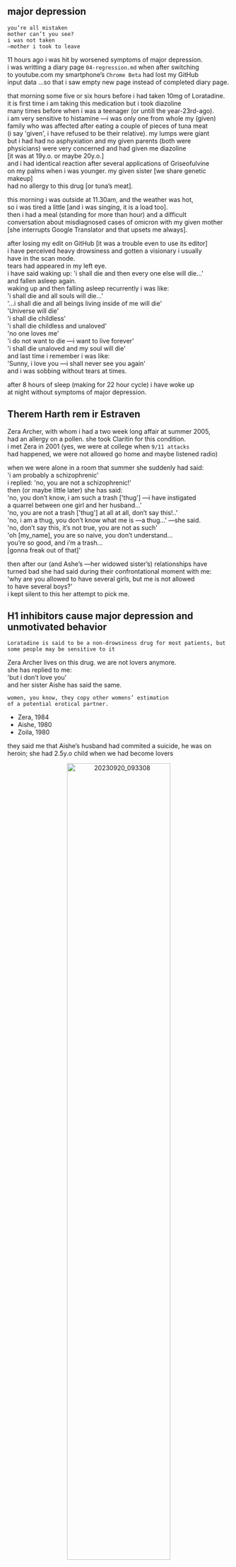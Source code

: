 ## major depression
```
you’re all mistaken
mother can’t you see?
i was not taken
—mother i took to leave
```
11 hours ago i was hit by worsened symptoms of major depression.  
i was writting a diary page `04-regression.md` when after switching  
to youtube.com my smartphone’s `Chrome Beta` had lost my GitHub  
input data ...so that i saw empty new page instead of completed diary page.  

that morning some five or six hours before i had taken 10mg of Loratadine.  
it is first time i am taking this medication but i took diazoline  
many times before when i was a teenager (or untill the year-23rd-ago).  
i am very sensitive to histamine —i was only one from whole my (given)  
family who was affected after eating a couple of pieces of tuna meat  
(i say 'given', i have refused to be their relative). my lumps were giant  
but i had had no asphyxiation and my given parents (both were  
physicians) were very concerned and had given me diazoline  
[it was at 19y.o. or maybe 20y.o.]  
and i had identical reaction after several applications of Griseofulvine  
on my palms when i was younger. my given sister [we share genetic makeup]  
had no allergy to this drug [or tuna’s meat].  

this morning i was outside at 11.30am, and the weather was hot,  
so i was tired a little [and i was singing, it is a load too].  
then i had a meal (standing for more than hour) and a difficult  
conversation about misdiagnosed cases of omicron with my given mother  
[she interrupts Google Translator and that upsets me always].  

after losing my edit on GitHub [it was a trouble even to use its editor]  
i have perceived heavy drowsiness and gotten a visionary i usually  
have in the scan mode.  
tears had appeared in my left eye.  
i have said waking up: 'i shall die and then every one else will die...'  
and fallen asleep again.  
waking up and then falling asleep recurrently i was like:  
'i shall die and all souls will die...'  
'...i shall die and all beings living inside of me will die'  
'Universe will die'  
'i shall die childless'  
'i shall die childless and unaloved'  
'no one loves me'  
'i do not want to die —i want to live forever'  
'i shall die unaloved and my soul will die'  
and last time i remember i was like:  
'Sunny, i love you —i shall never see you again'  
and i was sobbing without tears at times.  

after 8 hours of sleep (making for 22 hour cycle) i have woke up  
at night without symptoms of major depression.  

## Therem Harth rem ir Estraven
Zera Archer, with whom i had a two week long affair at summer 2005,  
had an allergy on a pollen. she took Claritin for this condition.  
i met Zera in 2001 (yes, we were at college when `9/11 attacks`  
had happened, we were not allowed go home and maybe listened radio)  

when we were alone in a room that summer she suddenly had said:  
'i am probably a schizophrenic'  
i replied: 'no, you are not a schizophrenic!'  
then (or maybe little later) she has said:  
'no, you don’t know, i am such a trash ['thug'] —i have instigated  
a quarrel between one girl and her husband...'  
'no, you are not a trash ['thug'] at all at all, don’t say this!..'  
'no, i am a thug, you don’t know what me is —a thug...' —she said.  
'no, don’t say this, it’s not true, you are not as such'  
'oh [my_name], you are so naive, you don’t understand...  
you’re so good, and i’m a trash...  
[gonna freak out of that]'  

then after our (and Ashe’s —her widowed sister’s) relationships have  
turned bad she had said during their confrontational moment with me:  
'why are you allowed to have several girls, but me is not allowed  
to have several boys?'  
i kept silent to this her attempt to pick me.  


## H1 inhibitors cause major depression and unmotivated behavior
```
Loratadine is said to be a non‑drowsiness drug for most patients, but
some people may be sensitive to it
```

Zera Archer lives on this drug. we are not lovers anymore.  
she has replied to me:  
'but i don’t love you'  
and her sister Aishe has said the same.  
```
women, you know, they copy other womens’ estimation  
of a potential erotical partner.  

```
- Zera, 1984
- Aishe, 1980
- Zoila, 1980

they said me that Aishe’s husband had commited a suicide, he was on heroin; she had 2.5y.o child when we had become lovers


<p align="center">
 <img width="68%" alt="20230920_093308" title="20230920_093308" src="https://github.com/irulanCorrino/eggnog-dominance/assets/98284211/2c199961-d970-40ae-b7cb-49d7f461ccbf">
</p>













